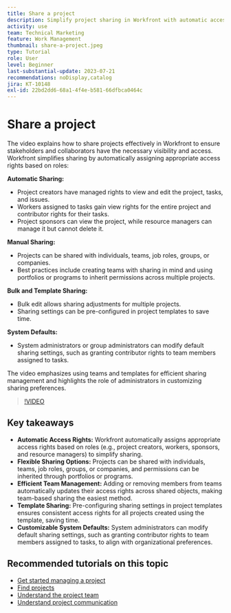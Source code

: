 ```yaml
---
title: Share a project
description: Simplify project sharing in Workfront with automatic access rights, flexible options, team-based management, template sharing, and customizable system defaults for streamlined collaboration.
activity: use
team: Technical Marketing
feature: Work Management
thumbnail: share-a-project.jpeg
type: Tutorial
role: User
level: Beginner
last-substantial-update: 2023-07-21
recommendations: noDisplay,catalog
jira: KT-10148
exl-id: 22bd2dd6-68a1-4f4e-b581-66dfbca0464c
---
```

# Share a project

The video explains how to share projects effectively in Workfront to ensure stakeholders and collaborators have the necessary visibility and access. ​ Workfront simplifies sharing by automatically assigning appropriate access rights based on roles:

**Automatic Sharing:**
* Project creators have managed rights to view and edit the project, tasks, and issues. ​
* Workers assigned to tasks gain view rights for the entire project and contributor rights for their tasks. ​
* Project sponsors can view the project, while resource managers can manage it but cannot delete it. ​

**Manual Sharing:**
* Projects can be shared with individuals, teams, job roles, groups, or companies. ​
* Best practices include creating teams with sharing in mind and using portfolios or programs to inherit permissions across multiple projects. ​

**Bulk and Template Sharing:**
* Bulk edit allows sharing adjustments for multiple projects. ​
* Sharing settings can be pre-configured in project templates to save time. ​

**System Defaults:**
* System administrators or group administrators can modify default sharing settings, such as granting contributor rights to team members assigned to tasks. ​

The video emphasizes using teams and templates for efficient sharing management and highlights the role of administrators in customizing sharing preferences. ​

>[!VIDEO](https://video.tv.adobe.com/v/3418904/?quality=12&learn=on&enablevpops)

## Key takeaways

* **Automatic Access Rights:** Workfront automatically assigns appropriate access rights based on roles (e.g., project creators, workers, sponsors, and resource managers) to simplify sharing. ​
* **Flexible Sharing Options:** Projects can be shared with individuals, teams, job roles, groups, or companies, and permissions can be inherited through portfolios or programs. ​
* **Efficient Team Management:** Adding or removing members from teams automatically updates their access rights across shared objects, making team-based sharing the easiest method. ​
* **Template Sharing:** Pre-configuring sharing settings in project templates ensures consistent access rights for all projects created using the template, saving time. ​
* **Customizable System Defaults:** System administrators can modify default sharing settings, such as granting contributor rights to team members assigned to tasks, to align with organizational preferences. ​


## Recommended tutorials on this topic

* [Get started managing a project](/help/manage-work/projects/getting-started-manage-a-project.md)
* [Find projects](/help/manage-work/projects/find-projects.md)
* [Understand the project team](/help/manage-work/projects/understand-the-project-team.md)
* [Understand project communication](/help/manage-work/projects/understand-project-communication.md)

